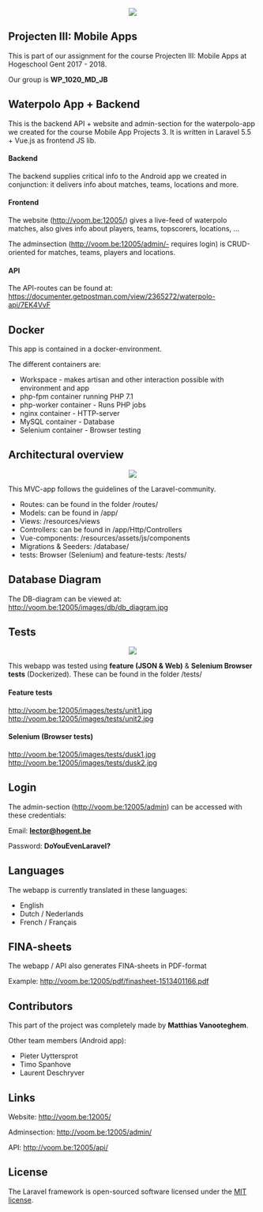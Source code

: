 <p align="center">
<img src="http://voom.be:12005/images/header/wpheader.jpg" />
</p>

## Projecten III: Mobile Apps
This is part of our assignment for the course Projecten III: Mobile Apps at Hogeschool Gent 2017 - 2018.

Our group is **WP_1020_MD_JB**

## Waterpolo App + Backend
This is the backend API + website and admin-section for the waterpolo-app we created for the course Mobile App Projects 3. 
It is written in Laravel 5.5 + Vue.js as frontend JS lib. 

#### Backend
The backend supplies critical info to the Android app we created in conjunction: 
it delivers info about matches, teams, locations and more. 

#### Frontend
The website (http://voom.be:12005/) gives a live-feed of waterpolo matches, also gives info about players, teams, topscorers, locations, ... 

The adminsection (http://voom.be:12005/admin/- requires login) is CRUD-oriented for matches, teams, players and locations.

#### API
The API-routes can be found at: https://documenter.getpostman.com/view/2365272/waterpolo-api/7EK4VvF

## Docker
This app is contained in a docker-environment.

The different containers are:
* Workspace - makes artisan and other interaction possible with environment and app
* php-fpm container running PHP 7.1
* php-worker container - Runs PHP jobs
* nginx container - HTTP-server
* MySQL container - Database
* Selenium container - Browser testing

## Architectural overview
<p align="center"><img src="https://laravel.com/assets/img/components/logo-laravel.svg"></p>

This MVC-app follows the guidelines of the Laravel-community.

* Routes: can be found in the folder /routes/
* Models: can be found in /app/
* Views: /resources/views
* Controllers: can be found in /app/Http/Controllers
* Vue-components: /resources/assets/js/components
* Migrations & Seeders: /database/
* tests: Browser (Selenium) and feature-tests: /tests/

## Database Diagram
The DB-diagram can be viewed at: http://voom.be:12005/images/db/db_diagram.jpg

## Tests
<p align="center"><img src="http://voom.be:12005/images/tests/selenium.png"></p>

This webapp was tested using **feature (JSON & Web)** & **Selenium Browser tests** (Dockerized). These can be found in the folder /tests/

#### Feature tests
http://voom.be:12005/images/tests/unit1.jpg
http://voom.be:12005/images/tests/unit2.jpg

#### Selenium (Browser tests)
http://voom.be:12005/images/tests/dusk1.jpg
http://voom.be:12005/images/tests/dusk2.jpg

## Login
The admin-section (http://voom.be:12005/admin) can be accessed with these credentials:

Email: **lector@hogent.be**

Password: **DoYouEvenLaravel?**

## Languages
The webapp is currently translated in these languages:

* English
* Dutch / Nederlands
* French / Français

## FINA-sheets
The webapp / API also generates FINA-sheets in PDF-format

Example: http://voom.be:12005/pdf/finasheet-1513401166.pdf

## Contributors
This part of the project was completely made by **Matthias Vanooteghem**.

Other team members (Android app):
- Pieter Uyttersprot
- Timo Spanhove
- Laurent Deschryver

## Links
Website: http://voom.be:12005/

Adminsection: http://voom.be:12005/admin/

API: http://voom.be:12005/api/

## License

The Laravel framework is open-sourced software licensed under the [MIT license](http://opensource.org/licenses/MIT).
